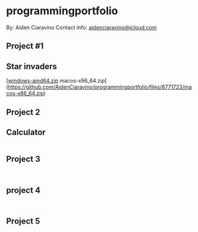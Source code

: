 # programmingportfolio
By: Aiden Ciaravino
Contact info: aidenciaravino@icloud.com


## Project #1
## Star invaders 

[[windows-amd64.zip](https://github.com/AidenCiaravino/programmingportfolio/files/8771730/windows-amd64.zip)
macos-x86_64.zip](https://github.com/AidenCiaravino/programmingportfolio/files/8771723/macos-x86_64.zip)
![]()

## Project 2
## Calculator

![]()

## Project 3
##

![]()

## project 4
##

![]()

## Project 5
##

![]()
